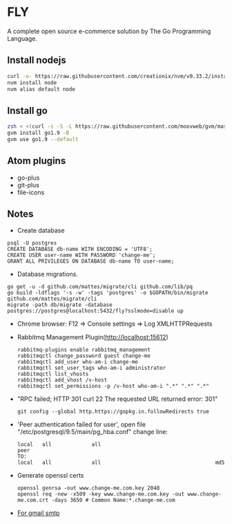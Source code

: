 # FLY

A complete open source e-commerce solution by The Go Programming Language.

## Install nodejs

```bash
curl -o- https://raw.githubusercontent.com/creationix/nvm/v0.33.2/install.sh | zsh
nvm install node
nvm alias default node
```

## Install go

```bash
zsh < <(curl -s -S -L https://raw.githubusercontent.com/moovweb/gvm/master/binscripts/gvm-installer)
gvm install go1.9 -B
gvm use go1.9 --default
```

## Atom plugins

- go-plus
- git-plus
- file-icons

## Notes

- Create database

```
psql -U postgres
CREATE DATABASE db-name WITH ENCODING = 'UTF8';
CREATE USER user-name WITH PASSWORD 'change-me';
GRANT ALL PRIVILEGES ON DATABASE db-name TO user-name;
```

- Database migrations.

```
go get -u -d github.com/mattes/migrate/cli github.com/lib/pq
go build -ldflags '-s -w' -tags 'postgres' -o $GOPATH/bin/migrate github.com/mattes/migrate/cli
migrate -path db/migrate -database postgres://postgres@localhost:5432/fly?sslmode=disable up
```

- Chrome browser: F12 => Console settings => Log XMLHTTPRequests

- Rabbitmq Management Plugin(<http://localhost:15612>)

  ```
  rabbitmq-plugins enable rabbitmq_management
  rabbitmqctl change_password guest change-me
  rabbitmqctl add_user who-am-i change-me
  rabbitmqctl set_user_tags who-am-i administrator
  rabbitmqctl list_vhosts
  rabbitmqctl add_vhost /v-host
  rabbitmqctl set_permissions -p /v-host who-am-i ".*" ".*" ".*"
  ```

- "RPC failed; HTTP 301 curl 22 The requested URL returned error: 301"

  ```
  git config --global http.https://gopkg.in.followRedirects true
  ```

- 'Peer authentication failed for user', open file "/etc/postgresql/9.5/main/pg_hba.conf" change line:

  ```
  local   all             all                                     peer  
  TO:
  local   all             all                                     md5
  ```

- Generate openssl certs

  ```
  openssl genrsa -out www.change-me.com.key 2048
  openssl req -new -x509 -key www.change-me.com.key -out www.change-me.com.crt -days 3650 # Common Name:*.change-me.com
  ```

- [For gmail smtp](http://stackoverflow.com/questions/20337040/gmail-smtp-debug-error-please-log-in-via-your-web-browser)
